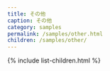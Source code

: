 ```yaml
---
title: その他
caption: その他
category: samples
permalink: /samples/other.html
children: /samples/other/
---
```


{% include list-children.html %}
